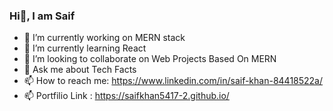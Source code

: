 ### Hi👋, I am Saif

- 🔭 I’m currently working on MERN stack
- 🌱 I’m currently learning React
- 👯 I’m looking to collaborate on Web Projects Based On MERN
- 💬 Ask me about Tech Facts
- 📫 How to reach me: https://www.linkedin.com/in/saif-khan-84418522a/
- 📫 Portfilio Link : https://saifkhan5417-2.github.io/
